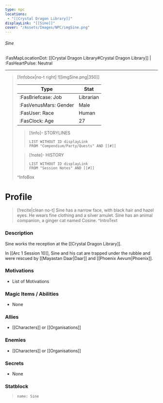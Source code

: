 ```yaml
---
type: npc
locations:
 - "[[Crystal Dragon Library]]"
displayLink: "[[Sine]]"
cover: "/Assets/Images/NPC/imgSine.png"
---
```

###### Sine
<span class="sub2">:FasMapLocationDot: [[Crystal Dragon Library#Crystal Dragon Library]] | :FasHeartPulse: Neutral </span>
___

> [!infobox|no-t right]
> ![[imgSine.png|350]]
>
> | Type | Stat |
> | ---- | ---- |
> | :FasBriefcase: Job |  Librarian |
> | :FasVenusMars: Gender | Male |
> | :FasUser: Race | Human |
> | :FasClock: Age | 27 |
>
>> [!info]- STORYLINES
>>```dataview
>>LIST WITHOUT ID displayLink
>>FROM "Compendium/Party/Quests" AND [[#]]
>
>>[!note]- HISTORY
>>```dataview
>>LIST WITHOUT ID displayLink
>>FROM "Session Notes" AND [[#]]
>
>^InfoBox

# Profile
> [!recite|clean no-t]
>	Sine has a narrow face, with black hair and hazel eyes. He wears fine clothing and a silver amulet. Sine has an animal companion, a ginger cat named Cosine.
>^IntroText

### Description
Sine works the reception at the [[Crystal Dragon Library]].

In [[Arc 1 Session 10]], Sine and his cat are trapped under the rubble and were rescued by [[Mayastan Daar|Daar]] and [[Phoenix Aevum|Phoenix]].

### Motivations
- List of Motivations

### Magic Items / Abilities
- None

### Allies
- [[Characters]] or [[Organisations]]

### Enemies
- [[Characters]] or [[Organisations]]

### Secrets
- None

### Statblock
> ```statblock
> name: Sine
